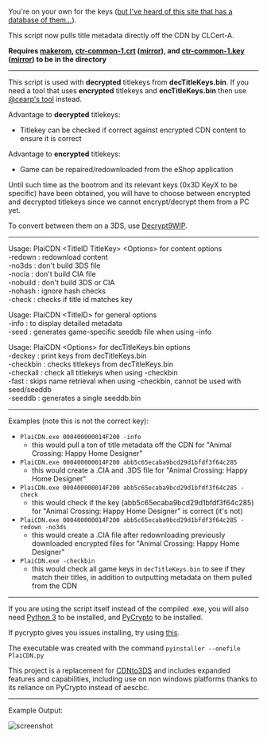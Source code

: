 You're on your own for the keys ([but I've heard of this site that has a database of them...](http://lmgtfy.com/?q=http%3A%2F%2F3ds.nfshost.com)).

This script now pulls title metadata directly off the CDN by CLCert-A.

**Requires [makerom](https://github.com/profi200/Project_CTR/releases), [ctr-common-1.crt](https://mega.nz/#!Rp9CDZSY!iDopFefUj2oZERWYHm3BDbEKDhmD363YVX24TCkwp50) ([mirror](https://drive.google.com/open?id=0BzPfvjeuhqoDcnhNcjNMWlV6MFk)), and [ctr-common-1.key](https://mega.nz/#!ZxdD1DKK!eksGHKw4psuouBN1y_yeh2x3eIvXyK1IHHMfs-vTJvs) ([mirror](https://drive.google.com/open?id=0BzPfvjeuhqoDd01oNUw4N0RpNFk)) to be in the directory**   
___

This script is used with **decrypted** titlekeys from **decTitleKeys.bin**. If you need a tool that uses **encrypted** titlekeys and **encTitleKeys.bin** then use [@cearp's tool](https://gbatemp.net/threads/423025/) instead.

Advantage to **decrypted** titlekeys:
  - Titlekey can be checked if correct against encrypted CDN content to ensure it is correct

Advantage to **encrypted** titlekeys:
  - Game can be repaired/redownloaded from the eShop application

Until such time as the bootrom and its relevant keys (0x3D KeyX to be specific) have been obtained, you will have to choose between encrypted and decrypted titlekeys since we cannot encrypt/decrypt them from a PC yet.

To convert between them on a 3DS, use [Decrypt9WIP](https://github.com/d0k3/Decrypt9WIP).
___

Usage: PlaiCDN \<TitleID TitleKey\> \<Options\> for content options    
\-redown   : redownload content    
\-no3ds    : don't build 3DS file    
\-nocia    : don't build CIA file    
\-nobuild  : don't build 3DS or CIA    
\-nohash   : ignore hash checks        
\-check    : checks if title id matches key    

Usage: PlaiCDN \<TitleID\> for general options    
\-info     : to display detailed metadata    
\-seed     : generates game-specific seeddb file when using -info    

Usage: PlaiCDN \<Options\> for decTitleKeys.bin options    
\-deckey   : print keys from decTitleKeys.bin    
\-checkbin : checks titlekeys from decTitleKeys.bin    
\-checkall : check all titlekeys when using -checkbin    
\-fast     : skips name retrieval when using -checkbin, cannot be used with seed/seeddb    
\-seeddb   : generates a single seeddb.bin    

___

Examples (note this is not the correct key):    
+ `PlaiCDN.exe 000400000014F200 -info`
  + this would pull a ton of title metadata off the CDN for "Animal Crossing: Happy Home Designer"
+ `PlaiCDN.exe 000400000014F200 abb5c65ecaba9bcd29d1bfdf3f64c285`
  + this would create a .CIA and .3DS file for "Animal Crossing: Happy Home Designer"
+ `PlaiCDN.exe 000400000014F200 abb5c65ecaba9bcd29d1bfdf3f64c285 -check`
  + this would check if the key (abb5c65ecaba9bcd29d1bfdf3f64c285) for "Animal Crossing: Happy Home Designer" is correct (it's not)
+ `PlaiCDN.exe 000400000014F200 abb5c65ecaba9bcd29d1bfdf3f64c285 -redown -no3ds`
  + this would create a .CIA file after redownloading previously downloaded encrypted files for "Animal Crossing: Happy Home Designer"
+ `PlaiCDN.exe -checkbin`
  + this would check all game keys in `decTitleKeys.bin` to see if they match their titles, in addition to outputting metadata on them pulled from the CDN

___

If you are using the script itself instead of the compiled .exe, you will also need [Python 3](https://www.python.org/downloads/) to be installed, and [PyCrypto](https://pypi.python.org/pypi/pycrypto) to be installed.

If pycrypto gives you issues installing, try using [this](https://github.com/sfbahr/PyCrypto-Wheels).

The executable was created with the command `pyinstaller --onefile PlaiCDN.py`

This project is a replacement for [CDNto3DS](https://github.com/Relys/3DS_Multi_Decryptor/blob/master/to3DS/CDNto3DS/CDNto3DS.py) and includes expanded features and capabilities, including use on non windows platforms thanks to its reliance on PyCrypto instead of aescbc.

___

Example Output:

![screenshot](http://i.imgur.com/MuT7FX6.png)
